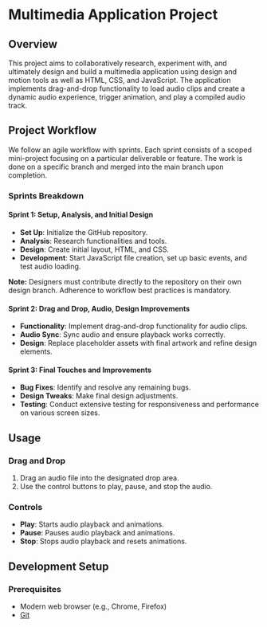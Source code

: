 # Multimedia Application Project

## Overview
This project aims to collaboratively research, experiment with, and ultimately design and build a multimedia application using design and motion tools as well as HTML, CSS, and JavaScript. The application implements drag-and-drop functionality to load audio clips and create a dynamic audio experience, trigger animation, and play a compiled audio track.

## Project Workflow
We follow an agile workflow with sprints. Each sprint consists of a scoped mini-project focusing on a particular deliverable or feature. The work is done on a specific branch and merged into the main branch upon completion.

### Sprints Breakdown
#### Sprint 1: Setup, Analysis, and Initial Design
- **Set Up**: Initialize the GitHub repository.
- **Analysis**: Research functionalities and tools.
- **Design**: Create initial layout, HTML, and CSS.
- **Development**: Start JavaScript file creation, set up basic events, and test audio loading.

**Note:** Designers must contribute directly to the repository on their own design branch. Adherence to workflow best practices is mandatory.

#### Sprint 2: Drag and Drop, Audio, Design Improvements
- **Functionality**: Implement drag-and-drop functionality for audio clips.
- **Audio Sync**: Sync audio and ensure playback works correctly.
- **Design**: Replace placeholder assets with final artwork and refine design elements.

#### Sprint 3: Final Touches and Improvements
- **Bug Fixes**: Identify and resolve any remaining bugs.
- **Design Tweaks**: Make final design adjustments.
- **Testing**: Conduct extensive testing for responsiveness and performance on various screen sizes.

## Usage
### Drag and Drop
1. Drag an audio file into the designated drop area.
2. Use the control buttons to play, pause, and stop the audio.

### Controls
- **Play**: Starts audio playback and animations.
- **Pause**: Pauses audio playback and animations.
- **Stop**: Stops audio playback and resets animations.

## Development Setup
### Prerequisites
- Modern web browser (e.g., Chrome, Firefox)
- [Git](https://git-scm.com/)
